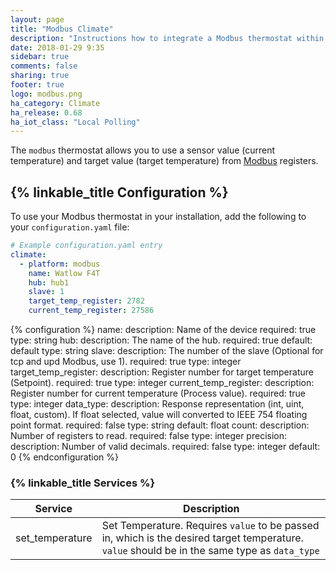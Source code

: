 ```yaml
---
layout: page
title: "Modbus Climate"
description: "Instructions how to integrate a Modbus thermostat within Home Assistant."
date: 2018-01-29 9:35
sidebar: true
comments: false
sharing: true
footer: true
logo: modbus.png
ha_category: Climate
ha_release: 0.68
ha_iot_class: "Local Polling"
---
```



The `modbus` thermostat allows you to use a sensor value (current temperature) and target value (target temperature) from [Modbus](http://www.modbus.org/) registers.

## {% linkable_title Configuration %}

To use your Modbus thermostat in your installation, add the following to your `configuration.yaml` file:

```yaml
# Example configuration.yaml entry
climate:
  - platform: modbus
    name: Watlow F4T
    hub: hub1
    slave: 1
    target_temp_register: 2782
    current_temp_register: 27586
```

{% configuration %}
name:
  description: Name of the device
  required: true
  type: string
hub:
  description: The name of the hub.
  required: true
  default: default
  type: string
slave:
  description: The number of the slave (Optional for tcp and upd Modbus, use 1).
  required: true
  type: integer
target_temp_register:
  description: Register number for target temperature (Setpoint).
  required: true
  type: integer
current_temp_register:
  description: Register number for current temperature (Process value).
  required: true
  type: integer
data_type:
  description: Response representation (int, uint, float, custom). If float selected, value will converted to IEEE 754 floating point format.
  required: false
  type: string
  default: float
count:
  description: Number of registers to read.
  required: false
  type: integer
precision:
  description: Number of valid decimals.
  required: false
  type: integer
  default: 0
{% endconfiguration %}


### {% linkable_title Services %}

| Service | Description |
| ------- | ----------- |
| set_temperature | Set Temperature. Requires `value` to be passed in, which is the desired target temperature. `value` should be in the same type as `data_type` |
